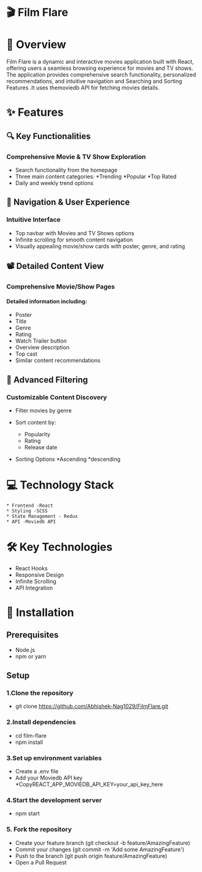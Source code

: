 # 🎬 Film Flare
# 📝 Overview
Film Flare is a dynamic and interactive movies application built with React, offering users a seamless browsing experience for movies and TV shows. The application provides comprehensive search functionality, personalized recommendations, and intuitive navigation and Searching and Sorting Features .It uses themoviedb API for fetching movies details.
# ✨ Features
## 🔍 Key Functionalities

### Comprehensive Movie & TV Show Exploration

* Search functionality from the homepage
* Three main content categories:
      *Trending
      *Popular
      *Top Rated
* Daily and weekly trend options


## 🧭 Navigation & User Experience

### Intuitive Interface

* Top navbar with Movies and TV Shows options
* Infinite scrolling for smooth content navigation
* Visually appealing movie/show cards with poster, genre, and rating



## 📽️ Detailed Content View

### Comprehensive Movie/Show Pages

#### Detailed information including:

* Poster
* Title
* Genre
* Rating
* Watch Trailer button
* Overview description
* Top cast
* Similar content recommendations



## 🔬 Advanced Filtering

### Customizable Content Discovery

* Filter movies by genre
* Sort content by:

     * Popularity
     * Rating
     * Release date

* Sorting Options
     *Ascending
     *descending



# 💻 Technology Stack
    * Frontend -React
    * Styling -SCSS
    * State Management - Redux
    * API -Moviedb API
# 🛠 Key Technologies

* React Hooks
* Responsive Design
* Infinite Scrolling
* API Integration

# 🚀 Installation
## Prerequisites

* Node.js
* npm or yarn

## Setup

### 1.Clone the repository

* git clone https://github.com/Abhishek-Nag1029/FilmFlare.git

### 2.Install dependencies

* cd film-flare
* npm install

### 3.Set up environment variables

* Create a .env file
* Add your Moviedb API key
*CopyREACT_APP_MOVIEDB_API_KEY=your_api_key_here

### 4.Start the development server

* npm start

### 5. Fork the repository
* Create your feature branch (git checkout -b feature/AmazingFeature)
* Commit your changes (git commit -m 'Add some AmazingFeature')
* Push to the branch (git push origin feature/AmazingFeature)
* Open a Pull Request

